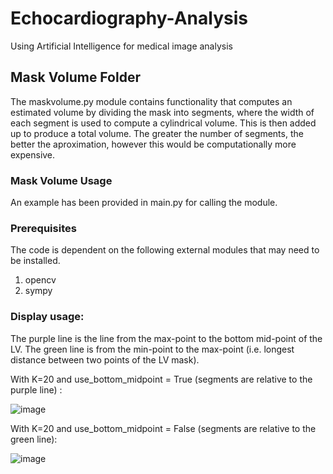 # Echocardiography-Analysis
Using Artificial Intelligence for medical image analysis

## Mask Volume Folder

The maskvolume.py module contains functionality that computes an estimated volume by dividing the mask into segments, where the width of each segment is used to compute a cylindrical volume. This is then added up to produce a total volume. The greater the number of segments, the better the aproximation, however this would be computationally more expensive.

### Mask Volume Usage
An example has been provided in main.py for calling the module.

### Prerequisites
The code is dependent on the following external modules that may need to be installed.
1. opencv
2. sympy

### Display usage:

The purple line is the line from the max-point to the bottom mid-point of the LV.
The green line is from the min-point to the max-point (i.e. longest distance between two points of the LV mask).


With K=20 and use_bottom_midpoint = True (segments are relative to the purple line) :

![image](https://user-images.githubusercontent.com/16832291/161746218-46d932d7-cd3e-4252-9067-900cd60df148.png)


With K=20 and use_bottom_midpoint = False (segments are relative to the green line):

![image](https://user-images.githubusercontent.com/16832291/161746430-87f15265-f0f9-46c0-8046-9ee4fe85e61e.png)


